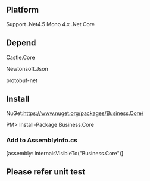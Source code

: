 ## Platform

Support .Net4.5 Mono 4.x .Net Core

## Depend

Castle.Core

Newtonsoft.Json

protobuf-net

## Install

NuGet:https://www.nuget.org/packages/Business.Core/

PM> Install-Package Business.Core

### Add to AssemblyInfo.cs

[assembly: InternalsVisibleTo("Business.Core")]

## Please refer unit test
